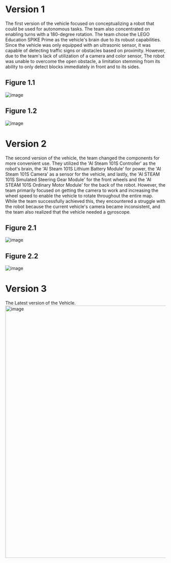 # Version 1
  The first version of the vehicle focused on conceptualizing a robot that could be used for autonomous tasks. The team also concentrated on enabling turns with a 180-degree rotation. The team chose the LEGO Education SPIKE Prime as the vehicle's brain due to its robust capabilities. Since the vehicle was only equipped with an ultrasonic sensor, it was capable of detecting traffic signs or obstacles based on proximity. However, due to the team's lack of utilization of a camera and color sensor, The robot was unable to overcome the open obstacle, a limitation stemming from its ability to only detect blocks immediately in front and to its sides.

## Figure 1.1
![image](https://github.com/user-attachments/assets/eea5acf9-32f0-4c75-b0fe-50006c077c33)
## Figure 1.2
![image](https://github.com/user-attachments/assets/a7f032c4-467b-4ad7-a6b1-d544d6dedb33)


# Version 2 
  The second version of the vehicle, the team changed the components for more convenient use. They utilized the 'AI Steam 101S Controller' as the robot's brain, the 'AI Steam 101S Lithium Battery Module' for power, the 'AI Steam 101S Camera' as a sensor for the vehicle, and lastly, the 'AI STEAM 101S Simulated Steering Gear Module' for the front wheels and the 'AI STEAM 101S Ordinary Motor Module' for the back of the robot. However, the team primarily focused on getting the camera to work and increasing the wheel speed to enable the vehicle to rotate throughout the entire map. While the team successfully achieved this, they encountered a struggle with the robot because the current vehicle's camera became inconsistent, and the team also realized that the vehicle needed a gyroscope.

## Figure 2.1
![image](https://github.com/user-attachments/assets/16136668-2859-4940-9f54-86f396fb7048)
## Figure 2.2
![image](https://github.com/user-attachments/assets/e40d5016-ba52-4022-b51f-1443b9b13f5c)

# Version 3
  The Latest version of the Vehicle.
<img width="1388" height="794" alt="image" src="https://github.com/user-attachments/assets/dc6b46fc-6d95-494c-8e7b-93bfca2b483b" />



